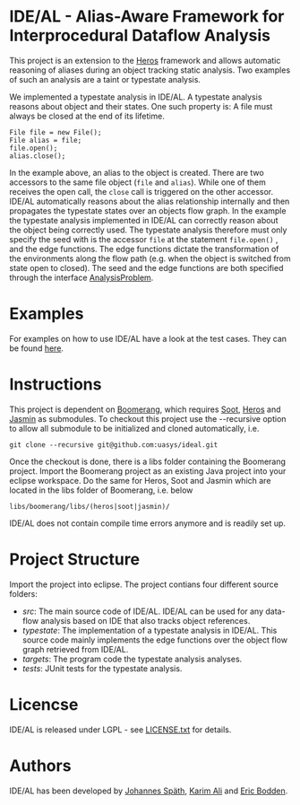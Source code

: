 IDE/AL - Alias-Aware Framework for Interprocedural Dataflow Analysis
===============================================================

This project is an extension to the [Heros](https://github.com/Sable/heros) framework 
and allows automatic reasoning  of aliases during an object tracking static analysis. Two examples 
of such an analysis are a taint or typestate analysis.

We implemented a typestate analysis in IDE/AL. A typestate analysis reasons about object and their states.
One such property is: A file must always be closed at the end of its lifetime. 

```
File file = new File();
File alias = file;
file.open();
alias.close();
```

In the example above, an alias to the object is created. There are two accessors to the same file object (```file``` and ```alias```). While
one of them receives the open call, the ```close``` call is triggered on the other accessor. IDE/AL automatically reasons
about the alias relationship internally and then propagates the typestate states over an objects flow graph.
In the example the typestate analysis implemented in IDE/AL can correctly reason about the object being correctly used.
The typestate analysis therefore must only specify the seed with is the accessor ```file``` at the statement ```file.open()``` , and the edge functions. The edge functions dictate the transformation of the environments along the flow path (e.g. when the object is switched from state open to closed). The seed and the edge functions are both specified through the interface [AnalysisProblem](src/ideal/AnalysisProblem.java).


# Examples

For examples on how to use IDE/AL have a look at the test cases. They can be found [here](tests/typestate/tests).

# Instructions

This project is dependent on [Boomerang](https://github.com/uasys/boomerang), which requires [Soot](https://github.com/Sable/soot), [Heros](https://github.com/Sable/heros) and [Jasmin](https://github.com/Sable/jasmin) as submodules. 
To checkout this project use the --recursive option to allow all submodule to be initialized and cloned automatically, i.e.

```
git clone --recursive git@github.com:uasys/ideal.git
```

Once the checkout is done, there is a libs folder containing the Boomerang project. 
Import the Boomerang project as an existing Java project into your eclipse workspace. 
Do the same for Heros, Soot and Jasmin which are located in the libs folder of Boomerang, i.e. below

```
libs/boomerang/libs/(heros|soot|jasmin)/

```

IDE/AL does not contain compile time errors anymore and is readily set up.

# Project Structure

Import the project into eclipse. The project contians four different source folders:

* *src*: The main source code of IDE/AL. IDE/AL can be used for any data-flow analysis based on IDE that also tracks object references.  
* *typestate*: The implementation of a typestate analysis in IDE/AL. This source code mainly implements the edge functions over the object flow graph retrieved from IDE/AL.
* *targets*: The program code the typestate analysis analyses. 
* *tests*: JUnit tests for the typestate analysis. 

# Licencse
IDE/AL is released under LGPL - see [LICENSE.txt](LICENSE.txt) for details.

# Authors
IDE/AL has been developed by [Johannes Späth](mailto:joh.spaeth@gmail.com), [Karim Ali](http://karimali.ca) and [Eric Bodden](http://bodden.de).
